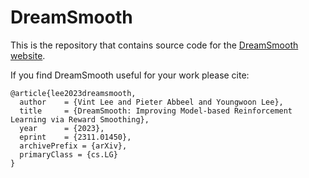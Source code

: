 # DreamSmooth

This is the repository that contains source code for the [DreamSmooth website](https://vint-1.github.io/dreamsmooth/).

If you find DreamSmooth useful for your work please cite:
```
@article{lee2023dreamsmooth,
  author    = {Vint Lee and Pieter Abbeel and Youngwoon Lee},
  title     = {DreamSmooth: Improving Model-based Reinforcement Learning via Reward Smoothing},
  year      = {2023},
  eprint    = {2311.01450},
  archivePrefix = {arXiv},
  primaryClass = {cs.LG}
}
```
